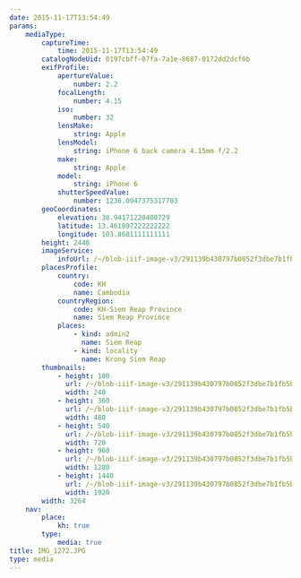 ```yaml
---
date: 2015-11-17T13:54:49
params:
    mediaType:
        captureTime:
            time: 2015-11-17T13:54:49
        catalogNodeUid: 0197cbff-07fa-7a1e-8687-0172dd2dcf6b
        exifProfile:
            apertureValue:
                number: 2.2
            focalLength:
                number: 4.15
            iso:
                number: 32
            lensMake:
                string: Apple
            lensModel:
                string: iPhone 6 back camera 4.15mm f/2.2
            make:
                string: Apple
            model:
                string: iPhone 6
            shutterSpeedValue:
                number: 1236.0947375317703
        geoCoordinates:
            elevation: 38.94171220400729
            latitude: 13.461897222222222
            longitude: 103.8681111111111
        height: 2448
        imageService:
            infoUrl: /~/blob-iiif-image-v3/291139b430797b0852f3dbe7b1fb5b87fad7f78816b7608d9d716e08144a1e45/info.json
        placesProfile:
            country:
                code: KH
                name: Cambodia
            countryRegion:
                code: KH-Siem Reap Province
                name: Siem Reap Province
            places:
                - kind: admin2
                  name: Siem Reap
                - kind: locality
                  name: Krong Siem Reap
        thumbnails:
            - height: 180
              url: /~/blob-iiif-image-v3/291139b430797b0852f3dbe7b1fb5b87fad7f78816b7608d9d716e08144a1e45/full/240%2C180/0/default.jpg
              width: 240
            - height: 360
              url: /~/blob-iiif-image-v3/291139b430797b0852f3dbe7b1fb5b87fad7f78816b7608d9d716e08144a1e45/full/480%2C360/0/default.jpg
              width: 480
            - height: 540
              url: /~/blob-iiif-image-v3/291139b430797b0852f3dbe7b1fb5b87fad7f78816b7608d9d716e08144a1e45/full/720%2C540/0/default.jpg
              width: 720
            - height: 960
              url: /~/blob-iiif-image-v3/291139b430797b0852f3dbe7b1fb5b87fad7f78816b7608d9d716e08144a1e45/full/1280%2C960/0/default.jpg
              width: 1280
            - height: 1440
              url: /~/blob-iiif-image-v3/291139b430797b0852f3dbe7b1fb5b87fad7f78816b7608d9d716e08144a1e45/full/1920%2C1440/0/default.jpg
              width: 1920
        width: 3264
    nav:
        place:
            kh: true
        type:
            media: true
title: IMG_1272.JPG
type: media
---
```

